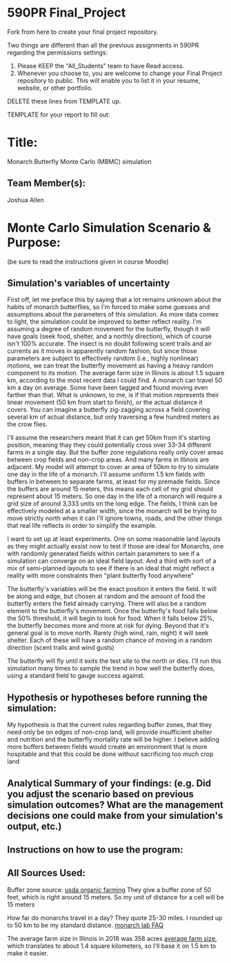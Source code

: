 # 590PR Final_Project
Fork from here to create your final project repository.

Two things are different than all the previous assignments in 590PR regarding the permissions settings:

1. Please KEEP the "All_Students" team to have Read access.  
2. Whenever you choose to, you are welcome to change your Final Project repository to public.  This will enable you to list it in your resume, website, or other portfolio.

DELETE these lines from TEMPLATE up.

TEMPLATE for your report to fill out:

# Title: 
Monarch Butterfly Monte Carlo (MBMC) simulation

## Team Member(s):
Joshua Allen

# Monte Carlo Simulation Scenario & Purpose:
(be sure to read the instructions given in course Moodle)

## Simulation's variables of uncertainty
First off, let me preface this by saying that a lot remains unknown about the habits of monarch butterflies,
so I'm forced to make some guesses and assumptions about the parameters of this simulation. As more data comes to light,
the simulation could be improved to better reflect reality. I'm assuming a degree of random movement for the butterfly, 
though it will have goals (seek food, shelter, and a northly direction), which of course isn't 100% accurate. The insect
is no doubt following scent trails and air currents as it moves in apparently random fashion, but since those parameters
are subject to effectively random (i.e., highly nonlinear) motions, we can treat the butterfly movement as having a
heavy random component to its motion. The average farm size in Illinois is about 1.5 square km, according to the most
recent data I could find. A monarch can travel 50 km a day on average. Some have been tagged and found moving even
farther than that. What is unknown, to me, is if that motion represents their linear movement (50 km from start to
finish), or the actual distance it covers. You can imagine a butterfly zig-zagging across a field covering several km
of actual distance, but only traversing a few hundred meters as the crow flies.

I'll assume the researchers meant that it can get 50km from it's starting position, meaning thay they could potentially 
cross over 33-34 different farms in a single day. But the buffer zone regulations really only cover areas between crop 
fields and non-crop areas. And many farms in Illinois are adjacent. My model will attempt to cover ar area of 50km to 
try to simulate one day in the life of a monarch. I'll assume uniform 1.5 km fields with buffers in between to separate
farms, at least for my premade fields. Since the buffers are around 15 meters, this means each cell of my grid should
represent about 15 meters. So one day in the life of a monarch will require a grid size of around 3,333 units on the 
long edge. The fields, I think can be effectively modeled at a smaller width, since the monarch will be trying to move 
strictly north when it can I'll ignore towns, roads, and the other things that real life reflects in order to simplify 
the example.

I want to set up at least experiments. One on some reasonable land layouts as they might actually exsist now to test if those 
are ideal for Monarchs, one with randomly generated fields within certain parameters to see if a simulation can converge
on an ideal field layout. And a third with sort of a mix of semi-planned layouts to see if there is an ideal that might
reflect a reality with more constraints then "plant butterfly food anywhere"

The butterfly's variables will be the exact position it enters the field. It will be along and edge, but chosen at 
random and the amount of food the butterfly enters the field already carrying. There will also be a random element
to the butterfly's movement. Once the butterfly's food falls below the 50% threshold, it will begin to look for food.
When it falls below 25%, the butterfly becomes more and more at risk for dying. Beyond that it's general goal is 
to move north. Rarely (high wind, rain, night) it will seek shelter. Each of these will have a random chance of
moving in a random direction (scent trails and wind gusts)

The butterfly will fly until it exits the test site to the north or dies. I'll run this simulation many times to sample
the trend in how well the butterfly does, using a standard field to gauge success against.

## Hypothesis or hypotheses before running the simulation:
My hypothesis is that the current rules regarding buffer zones, that they need only be on edges of non-crop land, will
provide insufficient shelter and nutrition and the butterfly mortality rate will be higher. I believe adding more 
buffers between fields would create an environment that is more hospitable and that this could be done without
sacrificing too much crop land

## Analytical Summary of your findings: (e.g. Did you adjust the scenario based on previous simulation outcomes?  What are the management decisions one could make from your simulation's output, etc.)

## Instructions on how to use the program:

## All Sources Used:
Buffer zone source: [usda organic farming](https://www.ams.usda.gov/sites/default/files/media/6%20Buffer%20Zones%20FINAL%20RGK%20V2.pdf)
They give a buffer zone of 50 feet, which is right around 15 meters. So my unit of distance for a cell will be 15 meters


How far do monarchs travel in a day? They quote 25-30 miles. I rounded up
to 50 km to be my standard distance. [monarch lab FAQ](https://monarchlab.org/biology-and-research/ask-the-expert/faq)

The average farm size in Illinois in 2018 was 358 acres [average farm size](https://farmdocdaily.illinois.edu/2013/08/trends-illinois-farmland-parcel-size.html),
which translates to about 1.4 square kilometers, so I'll base it on 1.5 km to make it easier.




